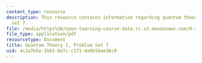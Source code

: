```yaml
---
content_type: resource
description: This resource contains information regarding quantum theory I, problem
  set 7.
file: /media/https%3A/open-learning-course-data-rc.s3.amazonaws.com/8-321-quantum-theory-i-fall-2017/4c2a7b5e2bb18e7cc1f1da9b58ae36c9_MIT8_321F17_Pset7.pdf
file_type: application/pdf
resourcetype: Document
title: Quantum Theory I, Problem Set 7
uid: 4c2a7b5e-2bb1-8e7c-c1f1-da9b58ae36c9
---
```

